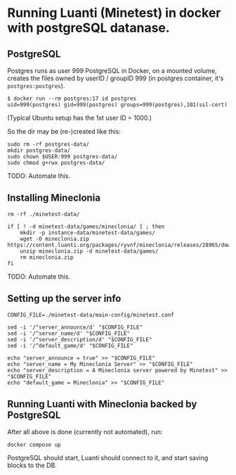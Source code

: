 
# Running Luanti (Minetest) in docker with postgreSQL datanase.


## PostgreSQL
Postgres runs as user 999
PostgreSQL in Docker, on a mounted volume, creates the files owned by userID / groupID 999 (in postgres container, it's `postgres:postgres`).
```
$ docker run --rm postgres:17 id postgres
uid=999(postgres) gid=999(postgres) groups=999(postgres),101(ssl-cert)
```

(Typical Ubuntu setup has the 1st user ID = 1000.)

So the dir may be (re-)created like this:

```
sudo rm -rf postgres-data/
mkdir postgres-data/
sudo chown $USER:999 postgres-data/
sudo chmod g+rwx postgres-data/
```
TODO: Automate this.

## Installing Mineclonia
```
rm -rf ./minetest-data/

if [ ! -d minetest-data/games/mineclonia/ ] ; then
    mkdir -p instance-data/minetest-data/games/
    wget -O mineclonia.zip https://content.luanti.org/packages/ryvnf/mineclonia/releases/28965/download/
    unzip mineclonia.zip -d minetest-data/games/
    rm mineclonia.zip
fi
```
TODO: Automate this.

## Setting up the server info

```
CONFIG_FILE=./minetest-data/main-config/minetest.conf

sed -i '/^server_announce/d' "$CONFIG_FILE"
sed -i '/^server_name/d' "$CONFIG_FILE"
sed -i '/^server_description/d' "$CONFIG_FILE"
sed -i '/^default_game/d' "$CONFIG_FILE"

echo "server_announce = true" >> "$CONFIG_FILE"
echo "server_name = My Mineclonia Server" >> "$CONFIG_FILE"
echo "server_description = A Mineclonia server powered by Minetest" >> "$CONFIG_FILE"
echo "default_game = Mineclonia" >> "$CONFIG_FILE"
```

## Running Luanti with Mineclonia backed by PostgreSQL

After all above is done (currently not automated), run:

```
docker compose up
```

PostgreSQL should start, Luanti should connect to it, and start saving blocks to the DB.